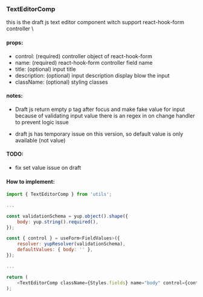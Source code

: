 ### TextEditorComp

this is the draft js text editor component witch support react-hook-form controller \

#### props:

-   control: (required) controller object of react-hook-form
-   name: (required) react-hook-form controller field name
-   title: (optional) input title
-   description: (optional) input description display blow the input
-   className: (optional) styling classes

#### notes:

-   Draft js return empty p tag after focus and make fake value for input \
    because of validating input value there is an regex in on change handler to prevent logic issue

-   draft js has temporary issue on this version, so default value is only available (not value)

#### TODO:

-   fix set value issue on draft

#### How to implement:

```javascript
import { TextEditorComp } from 'utils';

...

const validationSchema = yup.object().shape({
    body: yup.string().required(),
});

const { control } = useForm<FieldValues>({
    resolver: yupResolver(validationSchema),
    defaultValues: { body: '' },
});

...

return (
    <TextEditorComp className={Styles.fields} name="body" control={control} title="Body" />
);
```
